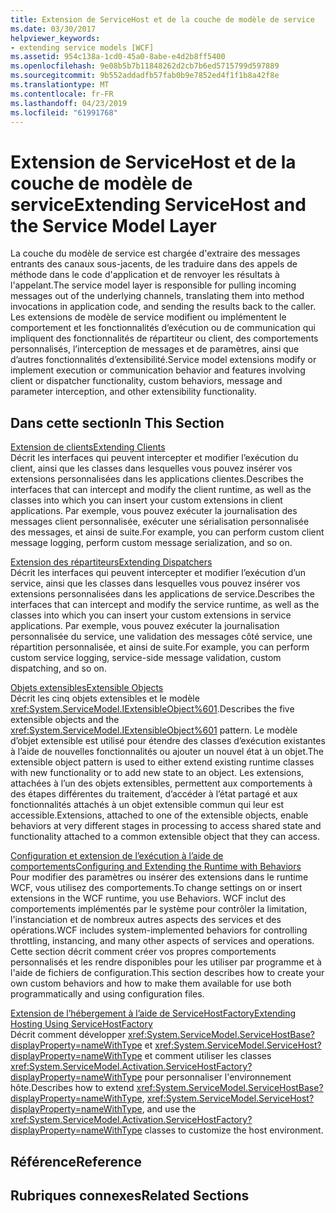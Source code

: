 ```yaml
---
title: Extension de ServiceHost et de la couche de modèle de service
ms.date: 03/30/2017
helpviewer_keywords:
- extending service models [WCF]
ms.assetid: 954c138a-1cd0-45a0-8abe-e4d2b8ff5400
ms.openlocfilehash: 9e08b5b7b11848262d2cb7b6ed5715799d597889
ms.sourcegitcommit: 9b552addadfb57fab0b9e7852ed4f1f1b8a42f8e
ms.translationtype: MT
ms.contentlocale: fr-FR
ms.lasthandoff: 04/23/2019
ms.locfileid: "61991768"
---
```

# <a name="extending-servicehost-and-the-service-model-layer"></a><span data-ttu-id="f0d97-102">Extension de ServiceHost et de la couche de modèle de service</span><span class="sxs-lookup"><span data-stu-id="f0d97-102">Extending ServiceHost and the Service Model Layer</span></span>
<span data-ttu-id="f0d97-103">La couche du modèle de service est chargée d'extraire des messages entrants des canaux sous-jacents, de les traduire dans des appels de méthode dans le code d'application et de renvoyer les résultats à l'appelant.</span><span class="sxs-lookup"><span data-stu-id="f0d97-103">The service model layer is responsible for pulling incoming messages out of the underlying channels, translating them into method invocations in application code, and sending the results back to the caller.</span></span> <span data-ttu-id="f0d97-104">Les extensions de modèle de service modifient ou implémentent le comportement et les fonctionnalités d’exécution ou de communication qui impliquent des fonctionnalités de répartiteur ou client, des comportements personnalisés, l’interception de messages et de paramètres, ainsi que d’autres fonctionnalités d’extensibilité.</span><span class="sxs-lookup"><span data-stu-id="f0d97-104">Service model extensions modify or implement execution or communication behavior and features involving client or dispatcher functionality, custom behaviors, message and parameter interception, and other extensibility functionality.</span></span>  
  
## <a name="in-this-section"></a><span data-ttu-id="f0d97-105">Dans cette section</span><span class="sxs-lookup"><span data-stu-id="f0d97-105">In This Section</span></span>  
 [<span data-ttu-id="f0d97-106">Extension de clients</span><span class="sxs-lookup"><span data-stu-id="f0d97-106">Extending Clients</span></span>](../../../../docs/framework/wcf/extending/extending-clients.md)  
 <span data-ttu-id="f0d97-107">Décrit les interfaces qui peuvent intercepter et modifier l’exécution du client, ainsi que les classes dans lesquelles vous pouvez insérer vos extensions personnalisées dans les applications clientes.</span><span class="sxs-lookup"><span data-stu-id="f0d97-107">Describes the interfaces that can intercept and modify the client runtime, as well as the classes into which you can insert your custom extensions in client applications.</span></span> <span data-ttu-id="f0d97-108">Par exemple, vous pouvez exécuter la journalisation des messages client personnalisée, exécuter une sérialisation personnalisée des messages, et ainsi de suite.</span><span class="sxs-lookup"><span data-stu-id="f0d97-108">For example, you can perform custom client message logging, perform custom message serialization, and so on.</span></span>  
  
 [<span data-ttu-id="f0d97-109">Extension des répartiteurs</span><span class="sxs-lookup"><span data-stu-id="f0d97-109">Extending Dispatchers</span></span>](../../../../docs/framework/wcf/extending/extending-dispatchers.md)  
 <span data-ttu-id="f0d97-110">Décrit les interfaces qui peuvent intercepter et modifier l’exécution d’un service, ainsi que les classes dans lesquelles vous pouvez insérer vos extensions personnalisées dans les applications de service.</span><span class="sxs-lookup"><span data-stu-id="f0d97-110">Describes the interfaces that can intercept and modify the service runtime, as well as the classes into which you can insert your custom extensions in service applications.</span></span> <span data-ttu-id="f0d97-111">Par exemple, vous pouvez exécuter la journalisation personnalisée du service, une validation des messages côté service, une répartition personnalisée, et ainsi de suite.</span><span class="sxs-lookup"><span data-stu-id="f0d97-111">For example, you can perform custom service logging, service-side message validation, custom dispatching, and so on.</span></span>  
  
 [<span data-ttu-id="f0d97-112">Objets extensibles</span><span class="sxs-lookup"><span data-stu-id="f0d97-112">Extensible Objects</span></span>](../../../../docs/framework/wcf/extending/extensible-objects.md)  
 <span data-ttu-id="f0d97-113">Décrit les cinq objets extensibles et le modèle <xref:System.ServiceModel.IExtensibleObject%601>.</span><span class="sxs-lookup"><span data-stu-id="f0d97-113">Describes the five extensible objects and the <xref:System.ServiceModel.IExtensibleObject%601> pattern.</span></span> <span data-ttu-id="f0d97-114">Le modèle d’objet extensible est utilisé pour étendre des classes d’exécution existantes à l’aide de nouvelles fonctionnalités ou ajouter un nouvel état à un objet.</span><span class="sxs-lookup"><span data-stu-id="f0d97-114">The extensible object pattern is used to either extend existing runtime classes with new functionality or to add new state to an object.</span></span> <span data-ttu-id="f0d97-115">Les extensions, attachées à l’un des objets extensibles, permettent aux comportements à des étapes différentes du traitement, d’accéder à l’état partagé et aux fonctionnalités attachés à un objet extensible commun qui leur est accessible.</span><span class="sxs-lookup"><span data-stu-id="f0d97-115">Extensions, attached to one of the extensible objects, enable behaviors at very different stages in processing to access shared state and functionality attached to a common extensible object that they can access.</span></span>  
  
 [<span data-ttu-id="f0d97-116">Configuration et extension de l’exécution à l’aide de comportements</span><span class="sxs-lookup"><span data-stu-id="f0d97-116">Configuring and Extending the Runtime with Behaviors</span></span>](../../../../docs/framework/wcf/extending/configuring-and-extending-the-runtime-with-behaviors.md)  
 <span data-ttu-id="f0d97-117">Pour modifier des paramètres ou insérer des extensions dans le runtime WCF, vous utilisez des comportements.</span><span class="sxs-lookup"><span data-stu-id="f0d97-117">To change settings on or insert extensions in the WCF runtime, you use Behaviors.</span></span> <span data-ttu-id="f0d97-118">WCF inclut des comportements implémentés par le système pour contrôler la limitation, l'instanciation et de nombreux autres aspects des services et des opérations.</span><span class="sxs-lookup"><span data-stu-id="f0d97-118">WCF includes system-implemented behaviors for controlling throttling, instancing, and many other aspects of services and operations.</span></span> <span data-ttu-id="f0d97-119">Cette section décrit comment créer vos propres comportements personnalisés et les rendre disponibles pour les utiliser par programme et à l'aide de fichiers de configuration.</span><span class="sxs-lookup"><span data-stu-id="f0d97-119">This section describes how to create your own custom behaviors and how to make them available for use both programmatically and using configuration files.</span></span>  
  
 [<span data-ttu-id="f0d97-120">Extension de l’hébergement à l’aide de ServiceHostFactory</span><span class="sxs-lookup"><span data-stu-id="f0d97-120">Extending Hosting Using ServiceHostFactory</span></span>](../../../../docs/framework/wcf/extending/extending-hosting-using-servicehostfactory.md)  
 <span data-ttu-id="f0d97-121">Décrit comment développer <xref:System.ServiceModel.ServiceHostBase?displayProperty=nameWithType> et <xref:System.ServiceModel.ServiceHost?displayProperty=nameWithType> et comment utiliser les classes <xref:System.ServiceModel.Activation.ServiceHostFactory?displayProperty=nameWithType> pour personnaliser l'environnement hôte.</span><span class="sxs-lookup"><span data-stu-id="f0d97-121">Describes how to extend <xref:System.ServiceModel.ServiceHostBase?displayProperty=nameWithType>, <xref:System.ServiceModel.ServiceHost?displayProperty=nameWithType>, and use the <xref:System.ServiceModel.Activation.ServiceHostFactory?displayProperty=nameWithType> classes to customize the host environment.</span></span>  
  
## <a name="reference"></a><span data-ttu-id="f0d97-122">Référence</span><span class="sxs-lookup"><span data-stu-id="f0d97-122">Reference</span></span>  
  
## <a name="related-sections"></a><span data-ttu-id="f0d97-123">Rubriques connexes</span><span class="sxs-lookup"><span data-stu-id="f0d97-123">Related Sections</span></span>
